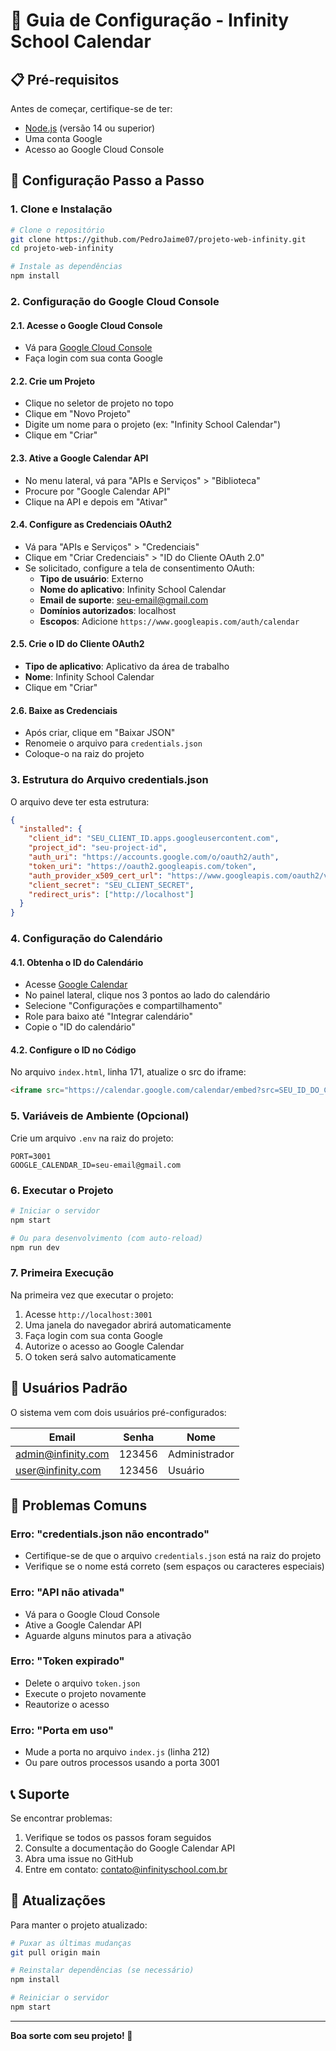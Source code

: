 # 🔧 Guia de Configuração - Infinity School Calendar

## 📋 Pré-requisitos

Antes de começar, certifique-se de ter:

- [Node.js](https://nodejs.org/) (versão 14 ou superior)
- Uma conta Google
- Acesso ao Google Cloud Console

## 🚀 Configuração Passo a Passo

### 1. Clone e Instalação

```bash
# Clone o repositório
git clone https://github.com/PedroJaime07/projeto-web-infinity.git
cd projeto-web-infinity

# Instale as dependências
npm install
```

### 2. Configuração do Google Cloud Console

#### 2.1. Acesse o Google Cloud Console
- Vá para [Google Cloud Console](https://console.cloud.google.com/)
- Faça login com sua conta Google

#### 2.2. Crie um Projeto
- Clique no seletor de projeto no topo
- Clique em "Novo Projeto"
- Digite um nome para o projeto (ex: "Infinity School Calendar")
- Clique em "Criar"

#### 2.3. Ative a Google Calendar API
- No menu lateral, vá para "APIs e Serviços" > "Biblioteca"
- Procure por "Google Calendar API"
- Clique na API e depois em "Ativar"

#### 2.4. Configure as Credenciais OAuth2
- Vá para "APIs e Serviços" > "Credenciais"
- Clique em "Criar Credenciais" > "ID do Cliente OAuth 2.0"
- Se solicitado, configure a tela de consentimento OAuth:
  - **Tipo de usuário**: Externo
  - **Nome do aplicativo**: Infinity School Calendar
  - **Email de suporte**: seu-email@gmail.com
  - **Domínios autorizados**: localhost
  - **Escopos**: Adicione `https://www.googleapis.com/auth/calendar`

#### 2.5. Crie o ID do Cliente OAuth2
- **Tipo de aplicativo**: Aplicativo da área de trabalho
- **Nome**: Infinity School Calendar
- Clique em "Criar"

#### 2.6. Baixe as Credenciais
- Após criar, clique em "Baixar JSON"
- Renomeie o arquivo para `credentials.json`
- Coloque-o na raiz do projeto

### 3. Estrutura do Arquivo credentials.json

O arquivo deve ter esta estrutura:

```json
{
  "installed": {
    "client_id": "SEU_CLIENT_ID.apps.googleusercontent.com",
    "project_id": "seu-project-id",
    "auth_uri": "https://accounts.google.com/o/oauth2/auth",
    "token_uri": "https://oauth2.googleapis.com/token",
    "auth_provider_x509_cert_url": "https://www.googleapis.com/oauth2/v1/certs",
    "client_secret": "SEU_CLIENT_SECRET",
    "redirect_uris": ["http://localhost"]
  }
}
```

### 4. Configuração do Calendário

#### 4.1. Obtenha o ID do Calendário
- Acesse [Google Calendar](https://calendar.google.com/)
- No painel lateral, clique nos 3 pontos ao lado do calendário
- Selecione "Configurações e compartilhamento"
- Role para baixo até "Integrar calendário"
- Copie o "ID do calendário"

#### 4.2. Configure o ID no Código
No arquivo `index.html`, linha 171, atualize o src do iframe:

```html
<iframe src="https://calendar.google.com/calendar/embed?src=SEU_ID_DO_CALENDARIO&ctz=America%2FFortaleza" style="border: 0" frameborder="0" scrolling="no"></iframe>
```

### 5. Variáveis de Ambiente (Opcional)

Crie um arquivo `.env` na raiz do projeto:

```env
PORT=3001
GOOGLE_CALENDAR_ID=seu-email@gmail.com
```

### 6. Executar o Projeto

```bash
# Iniciar o servidor
npm start

# Ou para desenvolvimento (com auto-reload)
npm run dev
```

### 7. Primeira Execução

Na primeira vez que executar o projeto:

1. Acesse `http://localhost:3001`
2. Uma janela do navegador abrirá automaticamente
3. Faça login com sua conta Google
4. Autorize o acesso ao Google Calendar
5. O token será salvo automaticamente

## 🔐 Usuários Padrão

O sistema vem com dois usuários pré-configurados:

| Email | Senha | Nome |
|-------|-------|------|
| admin@infinity.com | 123456 | Administrador |
| user@infinity.com | 123456 | Usuário |

## 🚨 Problemas Comuns

### Erro: "credentials.json não encontrado"
- Certifique-se de que o arquivo `credentials.json` está na raiz do projeto
- Verifique se o nome está correto (sem espaços ou caracteres especiais)

### Erro: "API não ativada"
- Vá para o Google Cloud Console
- Ative a Google Calendar API
- Aguarde alguns minutos para a ativação

### Erro: "Token expirado"
- Delete o arquivo `token.json`
- Execute o projeto novamente
- Reautorize o acesso

### Erro: "Porta em uso"
- Mude a porta no arquivo `index.js` (linha 212)
- Ou pare outros processos usando a porta 3001

## 📞 Suporte

Se encontrar problemas:

1. Verifique se todos os passos foram seguidos
2. Consulte a documentação do Google Calendar API
3. Abra uma issue no GitHub
4. Entre em contato: contato@infinityschool.com.br

## 🔄 Atualizações

Para manter o projeto atualizado:

```bash
# Puxar as últimas mudanças
git pull origin main

# Reinstalar dependências (se necessário)
npm install

# Reiniciar o servidor
npm start
```

---

**Boa sorte com seu projeto! 🚀** 